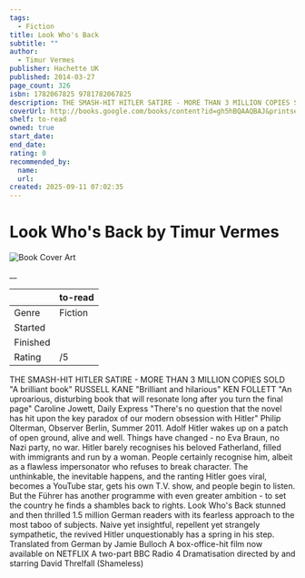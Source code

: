 ```yaml
---
tags:
  - Fiction
title: Look Who's Back
subtitle: ""
author:
  - Timur Vermes
publisher: Hachette UK
published: 2014-03-27
page_count: 326
isbn: 1782067825 9781782067825
description: THE SMASH-HIT HITLER SATIRE - MORE THAN 3 MILLION COPIES SOLD "A brilliant book" RUSSELL KANE "Brilliant and hilarious" KEN FOLLETT "An uproarious, disturbing book that will resonate long after you turn the final page" Caroline Jowett, Daily Express "There's no question that the novel has hit upon the key paradox of our modern obsession with Hitler" Philip Olterman, Observer Berlin, Summer 2011. Adolf Hitler wakes up on a patch of open ground, alive and well. Things have changed - no Eva Braun, no Nazi party, no war. Hitler barely recognises his beloved Fatherland, filled with immigrants and run by a woman. People certainly recognise him, albeit as a flawless impersonator who refuses to break character. The unthinkable, the inevitable happens, and the ranting Hitler goes viral, becomes a YouTube star, gets his own T.V. show, and people begin to listen. But the Führer has another programme with even greater ambition - to set the country he finds a shambles back to rights. Look Who's Back stunned and then thrilled 1.5 million German readers with its fearless approach to the most taboo of subjects. Naive yet insightful, repellent yet strangely sympathetic, the revived Hitler unquestionably has a spring in his step. Translated from German by Jamie Bulloch A box-office-hit film now available on NETFLIX A two-part BBC Radio 4 Dramatisation directed by and starring David Threlfall (Shameless)
coverUrl: http://books.google.com/books/content?id=gh5hBQAAQBAJ&printsec=frontcover&img=1&zoom=1&source=gbs_api
shelf: to-read
owned: true
start_date:
end_date:
rating: 0
recommended_by:
  name:
  url:
created: 2025-09-11 07:02:35
---
```


# Look Who's Back by Timur Vermes

![Book Cover Art](http://books.google.com/books/content?id=gh5hBQAAQBAJ&printsec=frontcover&img=1&zoom=1&source=gbs_api)

__

| &nbsp; | to-read |
| --- | --- |
| Genre | Fiction |
| Started |  |
| Finished |  |
| Rating | /5 |

THE SMASH-HIT HITLER SATIRE - MORE THAN 3 MILLION COPIES SOLD "A brilliant book" RUSSELL KANE "Brilliant and hilarious" KEN FOLLETT "An uproarious, disturbing book that will resonate long after you turn the final page" Caroline Jowett, Daily Express "There's no question that the novel has hit upon the key paradox of our modern obsession with Hitler" Philip Olterman, Observer Berlin, Summer 2011. Adolf Hitler wakes up on a patch of open ground, alive and well. Things have changed - no Eva Braun, no Nazi party, no war. Hitler barely recognises his beloved Fatherland, filled with immigrants and run by a woman. People certainly recognise him, albeit as a flawless impersonator who refuses to break character. The unthinkable, the inevitable happens, and the ranting Hitler goes viral, becomes a YouTube star, gets his own T.V. show, and people begin to listen. But the Führer has another programme with even greater ambition - to set the country he finds a shambles back to rights. Look Who's Back stunned and then thrilled 1.5 million German readers with its fearless approach to the most taboo of subjects. Naive yet insightful, repellent yet strangely sympathetic, the revived Hitler unquestionably has a spring in his step. Translated from German by Jamie Bulloch A box-office-hit film now available on NETFLIX A two-part BBC Radio 4 Dramatisation directed by and starring David Threlfall (Shameless)
